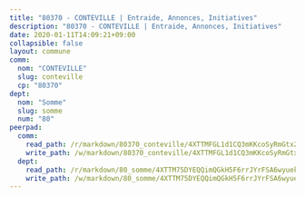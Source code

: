 ```yaml
---
title: "80370 - CONTEVILLE | Entraide, Annonces, Initiatives"
description: "80370 - CONTEVILLE | Entraide, Annonces, Initiatives"
date: 2020-01-11T14:09:21+09:00
collapsible: false
layout: commune
comm:
  nom: "CONTEVILLE"
  slug: conteville
  cp: "80370"
dept:
  nom: "Somme"
  slug: somme
  num: "80"
peerpad:
  comm:
    read_path: /r/markdown/80370_conteville/4XTTMFGL1d1CQ3mKKcoSyRmGtx2u4ExpFcByCJeFLh4UFJmnF
    write_path: /w/markdown/80370_conteville/4XTTMFGL1d1CQ3mKKcoSyRmGtx2u4ExpFcByCJeFLh4UFJmnF-K3TgUaSysRqCQa1j8ieamqdnPhKPP98h6mZYdEzKie5Dj6thHx4WiGTcWqt6S1zMm2gJm5UNNganJi42WgvHW3CTYpE7UUbRfZq53V6nBWAMNs3EVntRpUNfKLwqbaX1P1aUwf3D
  dept:
    read_path: /r/markdown/80_somme/4XTTM75DYEQQimQGkH5F6rrJYrFSA6wyuekdgioEx7v45YjSw
    write_path: /w/markdown/80_somme/4XTTM75DYEQQimQGkH5F6rrJYrFSA6wyuekdgioEx7v45YjSw-K3TgTuB1DbUNHuFo9Fhh6JTUriPx8E5izGkmw9RSNTjUtMFPoZhqqp87szE8th3EytWSHGdhUuQUPjam8aJZh1SdH8pL3ibgUbMdNhU17kjAmSa49LMB2GjXvVwDVurE8mgce3XM
---
```


